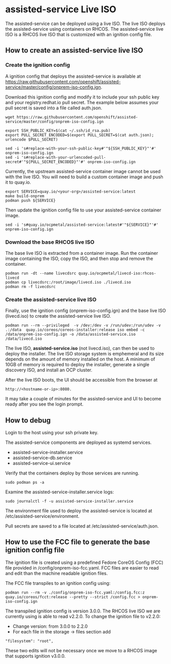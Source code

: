# assisted-service Live ISO

The assisted-service can be deployed using a live ISO. The live ISO deploys the assisted-service
using containers on RHCOS. The assisted-service live ISO is a RHCOS live ISO that is customized with an ignition config file.

## How to create an assisted-service live ISO

### Create the ignition config

A ignition config that deploys the assisted-service is available at 
https://raw.githubusercontent.com/openshift/assisted-service/master/config/onprem-iso-config.ign.

Download this ignition config and modify it to include your ssh public key and your registry.redhat.io pull secret. The example below assumes your pull secret is saved into a file called auth.json.

````
wget https://raw.githubusercontent.com/openshift/assisted-service/master/config/onprem-iso-config.ign

export SSH_PUBLIC_KEY=$(cat ~/.ssh/id_rsa.pub)
export PULL_SECRET_ENCODED=$(export PULL_SECRET=$(cat auth.json); urlencode $PULL_SECRET)

sed -i 's#replace-with-your-ssh-public-key#'"${SSH_PUBLIC_KEY}"'#' onprem-iso-config.ign
sed -i 's#replace-with-your-urlencoded-pull-secret#'"${PULL_SECRET_ENCODED}"'#' onprem-iso-config.ign
````

Currently, the upstream assisted-service container image cannot be used with the live ISO. You will 
need to build a custom container image and push it to quay.io.

````
export SERVICE=quay.io/<your-org>/assisted-service:latest
make build-onprem
podman push ${SERVICE}
````

Then update the ignition config file to use your assisted-service container image.

````
sed -i 's#quay.io/ocpmetal/assisted-service:latest#'"${SERVICE}"'#' onprem-iso-config.ign
````

### Download the base RHCOS live ISO

The base live ISO is extracted from a container image. Run the container
image containing the ISO, copy the ISO, and then stop and remove the container. 

````
podman run -dt --name livecdsrc quay.io/ocpmetal/livecd-iso:rhcos-livecd
podman cp livecdsrc:/root/image/livecd.iso ./livecd.iso
podman rm -f livecdsrc
````

### Create the assisted-service live ISO

Finally, use the ignition config (onprem-iso-config.ign) and the base live ISO (livecd.iso) to
create the assisted-service live ISO.

````
podman run --rm --privileged  -v /dev:/dev -v /run/udev:/run/udev -v .:/data  quay.io/coreos/coreos-installer:release iso embed -c /data/onprem-iso-config.ign -o /data/assisted-service.iso /data/livecd.iso
````

The live ISO, **assisted-service.iso** (not livecd.iso), can then be used to deploy the installer. The live ISO storage system is emphemeral and its size depends on the amount of memory installed on the host. A minimum of 10GB of memory is required to deploy the installer, generate a single discovery ISO, and install an OCP cluster.

After the live ISO boots, the UI should be accessible from the browser at

````
http://<hostname-or-ip>:8080. 
````

It may take a couple of minutes for the assisted-service and UI to become ready after you see the login prompt.

## How to debug

Login to the host using your ssh private key.

The assisted-service components are deployed as systemd services.
* assisted-service-installer.service
* assisted-service-db.service
* assisted-service-ui.service

Verify that the containers deploy by those services are running.

````
sudo podman ps -a
````

Examine the assisted-service-installer.service logs:

````
sudo journalctl -f -u assisted-service-installer.service
````

The environment file used to deploy the assisted-service is located at /etc/assisted-service/environment.

Pull secrets are saved to a file located at /etc/assisted-service/auth.json.

## How to use the FCC file to generate the base ignition config file

The ignition file is created using a predefined Fedore CoreOS Config (FCC) file provided in /config/onprem-iso-fcc.yaml. FCC files are easier to read and edit than the machine readable ignition files.

The FCC file transpiles to an ignition config using:

````
podman run --rm -v ./config/onprem-iso-fcc.yaml:/config.fcc:z quay.io/coreos/fcct:release --pretty --strict /config.fcc > onprem-iso-config.ign
````

The transpiled ignition config is version 3.0.0. The RHCOS live ISO we are currently using is able to read v2.2.0. To change the ignition file to v2.2.0:

* Change version: from 3.0.0 to 2.2.0
* For each file in the storage -> files section add 

````
"filesystem": "root",
````

These two edits will not be necessary once we move to a RHCOS image that supports
ignition v3.0.0.

